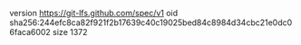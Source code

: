 version https://git-lfs.github.com/spec/v1
oid sha256:244efc8ca82f921f2b17639c40c19025bed84c8984d34cbc21e0dc06faca6002
size 1372
